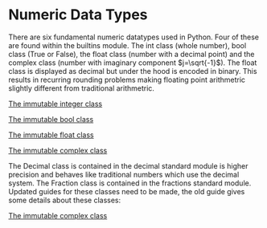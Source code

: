 # Numeric Data Types

There are six fundamental numeric datatypes used in Python. Four of these are found within the builtins module. The int class (whole number), bool class (True or False), the float class (number with a decimal point) and the complex class (number with imaginary component $j=\sqrt{-1}$). The float class is displayed as decimal but under the hood is encoded in binary. This results in recurring rounding problems making floating point arithmetric slightly different from traditional arithmetric. 

[The immutable integer class](https://github.com/PhilipYip1988/python-tutorials/blob/main/005_numeric_datatypes/integer.md)

[The immutable bool class](https://github.com/PhilipYip1988/python-tutorials/blob/main/005_numeric_datatypes/bool.md)

[The immutable float class](https://github.com/PhilipYip1988/python-tutorials/blob/main/005_numeric_datatypes/float.md)

[The immutable complex class](https://github.com/PhilipYip1988/python-tutorials/blob/main/005_numeric_datatypes/complex.md)

The Decimal class is contained in the decimal standard module is higher precision and behaves like traditional numbers which use the decimal system. The Fraction class is contained in the fractions standard module. Updated guides for these classes need to be made, the old guide gives some details about these classes:

[The immutable complex class](https://github.com/PhilipYip1988/python-tutorials/blob/main/005_numeric_datatypes/readme_old.md)

